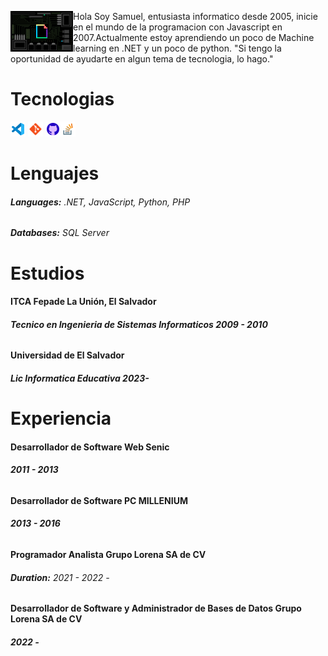 <img  align="left" width="100" src="https://github.com/samuelreyesiglesias/dev.gifs/blob/main/tech.api.gif?raw=true">Hola Soy Samuel, entusiasta informatico desde 2005, inicie en el mundo de la programacion con Javascript en 2007.Actualmente estoy aprendiendo un poco de Machine learning en .NET y un poco de python. "Si tengo la  oportunidad de ayudarte en algun tema de tecnologia, lo hago."
<br clear="left"/>

# Tecnologias
<img src="https://github.com/samuelreyesiglesias/dev.gifs/blob/main/tech.vscode.svg?raw=true" height=24> <img src="https://github.com/samuelreyesiglesias/dev.gifs/blob/main/tech.git.svg?raw=true" height=24> <img src="https://github.com/samuelreyesiglesias/dev.gifs/blob/main/tech.github.svg" height=24><img src="https://github.com/samuelreyesiglesias/dev.gifs/blob/main/tech.stackoverflow.svg" height=24>

 
 

# Lenguajes
###### **Languages:** .NET, JavaScript, Python, PHP
###### **Databases:** SQL Server

# Estudios
#### **ITCA Fepade La Unión, El Salvador** 
######  **Tecnico en Ingenieria de Sistemas Informaticos 2009 - 2010**

#### **Universidad de El Salvador** 
######  **Lic Informatica Educativa 2023-**

# Experiencia
#### **Desarrollador de Software Web Senic**
######  **2011 - 2013**

#### **Desarrollador de Software PC MILLENIUM** 
###### **2013 - 2016**

#### **Programador Analista Grupo Lorena SA de CV**
######  **Duration:** 2021 - 2022 -

#### **Desarrollador de Software y Administrador de Bases de Datos Grupo Lorena SA de CV**
######  **2022 -**
